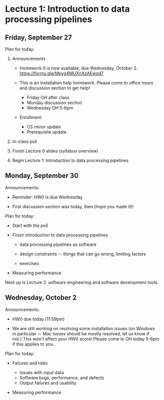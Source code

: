 # Lecture 1: Introduction to data processing pipelines

## Friday, September 27

Plan for today:

1. Announcements

    - Homework 0 is now available, due Wednesday, October 2.
    https://forms.gle/Mpyg4MUXnXzAEwod7

    - This is an installation help homework. Please come to office hours and
      discussion section to get help!
      + Friday OH after class
      + Monday discussion section
      + Wednesday OH 5-6pm

    - Enrollment:
      + CS minor update
      + Prerequisite update

2. In-class poll

3. Finish Lecture 0 slides (syllabus overview)

4. Begin Lecture 1: Introduction to data processing pipelines

## Monday, September 30

Announcements:

- Reminder: HW0 is due Wednesday

- First discussion section was today, 9am (hope you made it!)

Plan for today:

- Start with the poll

- Finish introduction to data processing pipelines

    + data processing pipelines as software

    + design constraints -- things that can go wrong, limiting factors

    + exercises

- Measuring performance

Next up is Lecture 2: software engineering and software development tools.

## Wednesday, October 2

Announcements:

- HW0 due today (11:59pm)

- We are still working on resolving some installation issues
  (on Windows in particular -- Mac issues should be mostly resolved,
  let us know if not.)
  This won't affect your HW0 score!
  Please come to OH today 5-6pm if this applies to you.

Plan for today:

- Failures and risks

  + Issues with input data
  + Software bugs, performance, and defects
  + Output failures and usability

- Measuring performance
